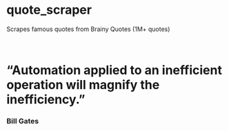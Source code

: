 # quote_scraper
Scrapes famous quotes from Brainy Quotes (1M+ quotes)

<br>
<h1>“Automation applied to an inefficient operation will magnify the inefficiency.”</h1>
<h3>Bill Gates</h3>

